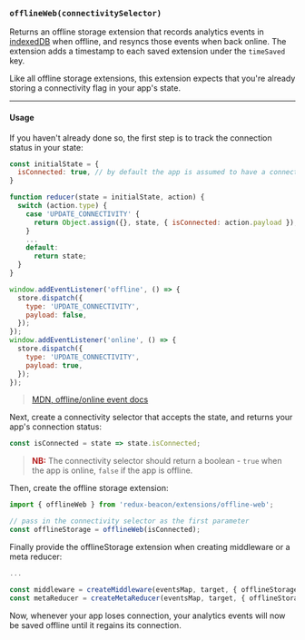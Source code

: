 ### `offlineWeb(connectivitySelector)`

Returns an offline storage extension that records analytics events in
[indexedDB](https://developer.mozilla.org/en/docs/Web/API/IndexedDB_API)
when offline, and resyncs those events when back online. The extension
adds a timestamp to each saved extension under the `timeSaved` key.

Like all offline storage extensions, this extension expects that
you're already storing a connectivity flag in your app's state.

----

#### Usage

If you haven't already done so, the first step is to track the
connection status in your state:

```js
const initialState = {
  isConnected: true, // by default the app is assumed to have a connection
}

function reducer(state = initialState, action) {
  switch (action.type) {
    case 'UPDATE_CONNECTIVITY' {
      return Object.assign({}, state, { isConnected: action.payload });
    }
    ...
    default:
      return state;
  }
}

window.addEventListener('offline', () => {
  store.dispatch({
    type: 'UPDATE_CONNECTIVITY',
    payload: false,
  });
});
window.addEventListener('online', () => {
  store.dispatch({
    type: 'UPDATE_CONNECTIVITY',
    payload: true,
  });
});
```

> [MDN, offline/online event docs](https://developer.mozilla.org/en/docs/Online_and_offline_events)

Next, create a connectivity selector that accepts the state, and
returns your app's connection status:

```js
const isConnected = state => state.isConnected;
```

> **<span style="color: #b51c1c">NB:</span>**
> The connectivity selector should return a boolean - `true` when the
> app is online, `false` if the app is offline.

Then, create the offline storage extension:

```js
import { offlineWeb } from 'redux-beacon/extensions/offline-web';

// pass in the connectivity selector as the first parameter
const offlineStorage = offlineWeb(isConnected);
```

Finally provide the offlineStorage extension when creating middleware
or a meta reducer:

```js
...

const middleware = createMiddleware(eventsMap, target, { offlineStorage });
const metaReducer = createMetaReducer(eventsMap, target, { offlineStorage });
```

Now, whenever your app loses connection, your analytics events will
now be saved offline until it regains its connection.
